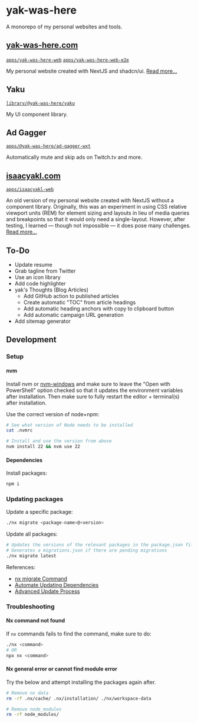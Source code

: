 # yak-was-here

A monorepo of my personal websites and tools.

## [yak-was-here.com](https://www.yak-was-here.com)

[`apps/yak-was-here-web`](./apps/yak-was-here-web/)
[`apps/yak-was-here-web-e2e`](./apps/yak-was-here-web-e2e/)

My personal website created with NextJS and shadcn/ui. [Read more...](https://www.yak-was-here.com/article/personal-website)

## Yaku

[`library/@yak-was-here/yaku`](./library/@yak-was-here/yaku/)

My UI component library.

## Ad Gagger

[`apps/@yak-was-here/ad-gagger-wxt`](./apps/@yak-was-here/ad-gagger-wxt/README.md)

Automatically mute and skip ads on Twitch.tv and more.

## [isaacyakl.com](https://www.isaacyakl.com)

[`apps/isaacyakl-web`](./apps/isaacyakl-web/)

An old version of my personal website created with NextJS without a component library. Originally, this was an experiment in using CSS relative viewport units (REM) for element sizing and layouts in lieu of media queries and breakpoints so that it would only need a single-layout. However, after testing, I learned — though not impossible — it does pose many challenges. [Read more...](https://www.isaacyakl.com/work/isaacyakl-com)

## To-Do

- Update resume
- Grab tagline from Twitter
- Use an icon library
- Add code highlighter
- yak's Thoughts (Blog Articles)
  - Add GitHub action to published articles
  - Create automatic "TOC" from article headings
  - Add automatic heading anchors with copy to clipboard button
  - Add automatic campaign URL generation
- Add sitemap generator

## Development

### Setup

#### nvm

Install nvm or [nvm-windows](https://github.com/coreybutler/nvm-windows/releases) and make sure to leave the "Open with PowerShell" option checked so that it updates the environment variables after installation. Then make sure to fully restart the editor + terminal(s) after installation.

Use the correct version of node+npm:

```sh
# See what version of Node needs to be installed
cat .nvmrc
```

```sh
# Install and use the version from above
nvm install 22 && nvm use 22
```

#### Dependencies

Install packages:

```sh
npm i
```

### Updating packages

Update a specific package:

```sh
./nx migrate <package-name>@<version>
```

Update all packages:

```sh
# Updates the versions of the relevant packages in the package.json file
# Generates a migrations.json if there are pending migrations
./nx migrate latest
```

References:

- [nx migrate Command](https://nx.dev/docs/reference/nx-commands#nx-migrate)
- [Automate Updating Dependencies](https://nx.dev/features/automate-updating-dependencies)
- [Advanced Update Process](https://nx.dev/docs/guides/tips-n-tricks/advanced-update)

### Troubleshooting

#### Nx command not found

If `nx` commands fails to find the command, make 
sure to do:

```sh
./nx <command>
# OR
npx nx <command>
```

#### Nx general error or cannot find module error

Try the below and attempt installing the packages again after.

```sh
# Remove nx data
rm -rf .nx/cache/ .nx/installation/ ./nx/workspace-data

# Remove node_modules
rm -rf node_modules/
```
